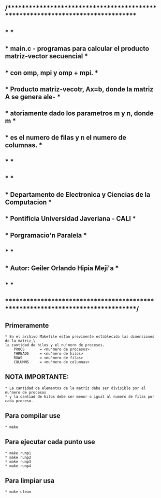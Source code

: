 ## /*******************************************************************************
## *                                                                              *
## *   main.c  - programas para calcular el producto matriz-vector secuencial     *
## *               con omp, mpi y omp + mpi.                                      *
## *               Producto matriz-vecotr, Ax=b, donde la matriz A se genera ale- *
## *               atoriamente dado los parametros m y n, donde m                 *
## *               es el numero de filas y n el numero de columnas.               *
## *                                                                              *
## *                                                                              *
## *   Departamento de Electronica y Ciencias de la Computacion                   *
## *   Pontificia Universidad Javeriana - CALI                                    *
## *   Porgramacio'n Paralela                                                     *
## *                                                                              *
## *   Autor:  Geiler Orlando Hipia Meji'a                                        *
## *                                                                              *
## *******************************************************************************/

## Primeramente
    * En el archivo Makefile estan previmente establecido las dimensiones de la matriz,\
    la cantidad de hilos y el nu'mero de procesos.
        PROCS       = <nu'mero de procesos>
        THREADS		= <nu'mero de hilos>
        ROWS        = <nu'mero de filas>
        COLUMNS     = <nu'mero de columnas>
## NOTA IMPORTANTE:
    * La cantidad de elementos de la matriz debe ser divisible por el nu'mero de procesos
    * y la cantiad de hilos debe ser menor o igual al numero de filas por cada proceso.
## Para compilar use
    * make
## Para ejecutar cada punto use
    * make runp1
    * make runp2
    * make runp3
    * make runp4
## Para limpiar usa
    * make clean
